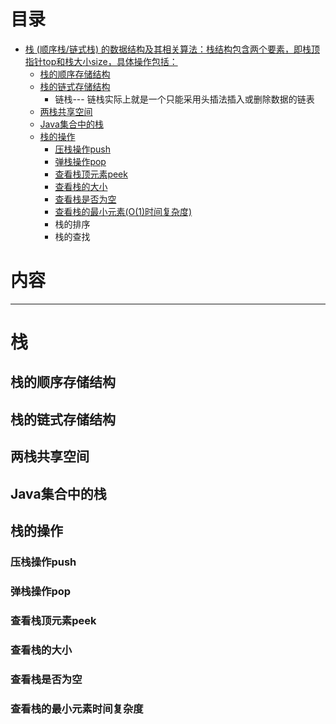 
# 目录

* [栈 (顺序栈/链式栈) 的数据结构及其相关算法：栈结构包含两个要素，即栈顶指针top和栈大小size，具体操作包括：](#栈)
  * [栈的顺序存储结构](#栈的顺序存储结构)
  * [栈的链式存储结构](#栈的链式存储结构)
    * 链栈--- 链栈实际上就是一个只能采用头插法插入或删除数据的链表
  * [两栈共享空间](https://zhuanlan.zhihu.com/p/114688589)
  * [Java集合中的栈](https://my.oschina.net/Clarences/blog/1594597)
  * [栈的操作](#栈的操作)
    - [压栈操作push](#压栈操作push)
    - [弹栈操作pop](#弹栈操作pop)
    - [查看栈顶元素peek](#查看栈顶元素peek)
    - [查看栈的大小](#查看栈的大小)  
    - [查看栈是否为空](#查看栈是否为空)
    - [查看栈的最小元素(O(1)时间复杂度)](#查看栈的最小元素时间复杂度)
    - 栈的排序
    - 栈的查找


# 内容
-----

# 栈
## 栈的顺序存储结构
## 栈的链式存储结构
## 两栈共享空间
## Java集合中的栈
## 栈的操作
### 压栈操作push
### 弹栈操作pop
### 查看栈顶元素peek
### 查看栈的大小
### 查看栈是否为空
### 查看栈的最小元素时间复杂度


